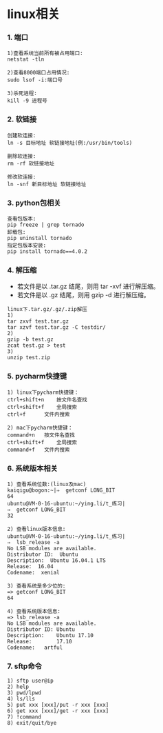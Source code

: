 # linux相关


### 1. 端口
```
1)查看系统当前所有被占用端口:
netstat -tln

2)查看8000端口占用情况:
sudo lsof -i:端口号

3)杀死进程:
kill -9 进程号
```


### 2. 软链接
```
创建软连接:
ln -s 目标地址 软链接地址(例:/usr/bin/tools)

删除软连接:
rm -rf 软链接地址

修改软连接:
ln -snf 新目标地址 软链接地址
```


### 3. python包相关
```
查看包版本:
pip freeze | grep tornado
卸载包:
pip uninstall tornado
指定包版本安装:
pip install tornado==4.0.2
```


### 4. 解压缩
- 若文件是以 .tar.gz 结尾，则用 tar -xvf 进行解压缩。
- 若文件是以 .gz 结尾，则用 gzip -d 进行解压缩。
```
linux下.tar.gz/.gz/.zip解压
1)
tar zxvf test.tar.gz
tar xzvf test.tar.gz -C testdir/
2)
gzip -b test.gz
zcat test.gz > test
3)
unzip test.zip
```


### 5. pycharm快捷键
```
1) linux下pycharm快捷键：
ctrl+shift+n	按文件名查找
ctrl+shift+f	全局搜索
ctrl+f		文件内搜索

2) mac下pycharm快捷键：
command+n	按文件名查找
ctrl+shift+f	全局搜索
command+f	文件内搜索
```


### 6. 系统版本相关
```
1) 查看系统位数:(linux及mac)
kaiqigu@bogon:~|⇒  getconf LONG_BIT
64
ubuntu@VM-0-16-ubuntu:~/ying.li/t_练习|
⇒  getconf LONG_BIT
32

2) 查看linux版本信息:
ubuntu@VM-0-16-ubuntu:~/ying.li/t_练习|
⇒  lsb_release -a
No LSB modules are available.
Distributor ID:  Ubuntu
Description:  Ubuntu 16.04.1 LTS
Release:  16.04
Codename:  xenial

3) 查看系统是多少位的:
=> getconf LONG_BIT
64

4) 查看系统版本信息:
=> lsb_release -a
No LSB modules are available.
Distributor ID: Ubuntu
Description:    Ubuntu 17.10
Release:        17.10
Codename:	artful
```


### 7. sftp命令
```
1) sftp user@ip
2) help
3) pwd/lpwd
4) ls/lls
5) put xxx [xxx]/put -r xxx [xxx]
6) get xxx [xxx]/get -r xxx [xxx]
7) !command
8) exit/quit/bye
```
